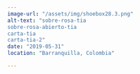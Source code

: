 ```yaml
---
image-url: "/assets/img/shoebox28.3.png"
alt-text: "sobre-rosa-tia
sobre-rosa-abierto-tia
carta-tia
carta-tia-2"
date: "2019-05-31"
location: "Barranquilla, Colombia"

---
```


